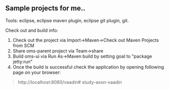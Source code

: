 Sample projects for me..
-------

Tools: eclipse, eclipse maven plugin, eclipse git plugin, git.

Check out and build info:

1. Check out the project via Import->Maven->Check out Maven Projects from SCM
2. Share oms-parent project via Team->share
3. Build oms-ui via Run As->Maven build by setting goal to "package jetty:run"
4. Once the build is successful check the application by opening following page on your browser:

  >http://localhost:8080/vaadin# study-axon-vaadin
